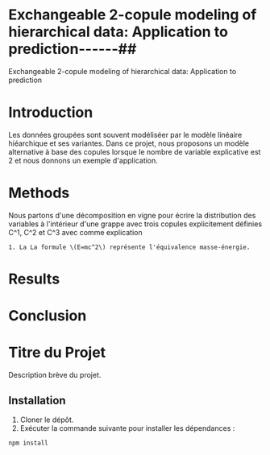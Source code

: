 
# Exchangeable 2-copule modeling of hierarchical data: Application to prediction------##

Exchangeable 2-copule modeling of hierarchical data: Application to prediction


# Introduction
Les données groupées sont souvent modéliséer par le modèle linéaire hiéarchique et ses variantes. 
Dans ce projet, nous proposons un modèle alternative à base des copules lorsque le nombre de variable explicative est 2
et nous donnons un exemple d'application.

# Methods
Nous partons d'une décomposition en vigne pour écrire la distribution des variables à l'intérieur d'une grappe avec trois copules explicitement définies C^1, C^2 et C^3  avec comme explication

    1. La La formule \(E=mc^2\) représente l'équivalence masse-énergie.
    
# Results

# Conclusion


# Titre du Projet

Description brève du projet.

## Installation

1. Cloner le dépôt.
2. Exécuter la commande suivante pour installer les dépendances :

```bash
npm install
